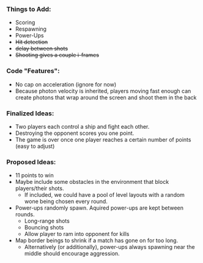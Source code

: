 ### Things to Add:
* Scoring
* Respawning
* Power-Ups
* ~~Hit detection~~
* ~~delay between shots~~
* ~~Shooting gives a couple i-frames~~

### Code "Features":
* No cap on acceleration (ignore for now)
* Because photon velocity is inherited, players moving fast enough can create photons that wrap around the screen and shoot them in the back

### Finalized Ideas:
* Two players each control a ship and fight each other. 
* Destroying the opponent scores you one point.
* The game is over once one player reaches a certain number of points (easy to adjust)

### Proposed Ideas:
* 11 points to win
* Maybe include some obstacles in the environment that block players/their shots.
  * If included, we could have a pool of level layouts with a random wone being chosen every round.
* Power-ups randomly spawn. Aquired power-ups are kept between rounds.
  * Long-range shots
  * Bouncing shots
  * Allow player to ram into opponent for kills
* Map border beings to shrink if a match has gone on for too long.
  * Alternatively (or additionally), power-ups always spawning near the middle should encourage aggression.
